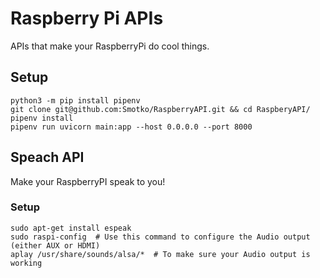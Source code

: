 # Raspberry Pi APIs

APIs that make your RaspberryPi do cool things.

## Setup

```
python3 -m pip install pipenv
git clone git@github.com:Smotko/RaspberryAPI.git && cd RaspberyAPI/
pipenv install
pipenv run uvicorn main:app --host 0.0.0.0 --port 8000
```

## Speach API

Make your RaspberryPI speak to you!

### Setup

```
sudo apt-get install espeak
sudo raspi-config  # Use this command to configure the Audio output (either AUX or HDMI)
aplay /usr/share/sounds/alsa/*  # To make sure your Audio output is working
```